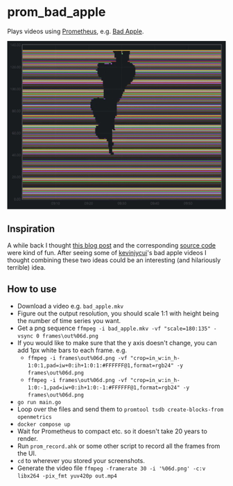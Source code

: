 # prom_bad_apple

Plays videos using [Prometheus](https://prometheus.io/), e.g. [Bad Apple](https://www.youtube.com/watch?v=ApJxFprSTqA).

![preview](preview.gif)

## Inspiration

A while back I thought [this blog post](https://giedrius.blog/2019/09/21/is-it-a-good-idea-to-use-prometheus-for-storing-ascii-paintings/) and the corresponding [source code](https://github.com/GiedriusS/prometheuspainter) were kind of fun. After seeing some of [kevinjycui](https://github.com/kevinjycui/bad-apple)'s bad apple videos I thought combining these two ideas could be an interesting (and hilariously terrible) idea.

## How to use

- Download a video e.g. `bad_apple.mkv`
- Figure out the output resolution, you should scale 1:1 with height being the number of time series you want.
- Get a png sequence `ffmpeg -i bad_apple.mkv -vf "scale=180:135" -vsync 0 frames\out%06d.png`
- If you would like to make sure that the y axis doesn't change, you can add 1px white bars to each frame. e.g.
  - `ffmpeg -i frames\out%06d.png -vf "crop=in_w:in_h-1:0:1,pad=iw+0:ih+1:0:1:#FFFFFF@1,format=rgb24" -y frames\out%06d.png`
  - `ffmpeg -i frames\out%06d.png -vf "crop=in_w:in_h-1:0:-1,pad=iw+0:ih+1:0:-1:#FFFFFF@1,format=rgb24" -y frames\out%06d.png`
- `go run main.go`
- Loop over the files and send them to `promtool tsdb create-blocks-from openmetrics`
- `docker compose up`
- Wait for Prometheus to compact etc. so it doesn't take 20 years to render.
- Run `prom_record.ahk` or some other script to record all the frames from the UI.
- `cd` to wherever you stored your screenshots.
- Generate the video file `ffmpeg -framerate 30 -i '%06d.png' -c:v libx264 -pix_fmt yuv420p out.mp4`
